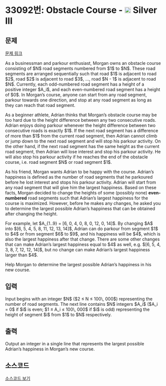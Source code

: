 # 33092번: Obstacle Course - <img src="https://static.solved.ac/tier_small/8.svg" style="height:20px" /> Silver III

<!-- performance -->

<!-- 문제 제출 후 깃허브에 푸시를 했을 때 제출한 코드의 성능이 입력될 공간입니다.-->

<!-- end -->

## 문제

[문제 링크](https://boj.kr/33092)


<p>As a businessman and parkour enthusiast, Morgan owns an obstacle course consisting of $N$ road segments numbered from $1$ to $N$. These road segments are arranged sequentially such that road $1$ is adjacent to road $2$, road $2$ is adjacent to road $3$, ..., road $N - 1$ is adjacent to road $N$. Currently, each odd-numbered road segment has a height of a positive integer $A_i$, and each even-numbered road segment has a height of $0$. In Morgan’s course, anyone can start from any road segment, parkour towards one direction, and stop at any road segment as long as they can reach that road segment.</p>

<p>As a beginner athlete, Adrian thinks that Morgan’s obstacle course may be too hard due to the height difference between any two consecutive roads. Adrian enjoys doing parkour whenever the height difference between two consecutive roads is exactly $1$. If the next road segment has a difference of more than $1$ from the current road segment, then Adrian cannot climb or jump down to the next road segment and will stop his parkour activity. On the other hand, if the next road segment has the same height as the current road segment, then Adrian will lose interest and stop his parkour activity. He will also stop his parkour activity if he reaches the end of the obstacle course, i.e. road segment $N$ or road segment $1$.</p>

<p>As his friend, Morgan wants Adrian to be happy with the course. Adrian’s happiness is defined as the number of road segments that he parkoured before he lost interest and stops his parkour activity. Adrian will start from any road segment that will give him the largest happiness. Based on these facts, Morgan decided to change the heights of some (possibly none) <strong>even-numbered</strong> road segments such that Adrian’s largest happiness for the course is maximized. However, before he makes any changes, he asked you to determine the largest possible Adrian’s happiness that can be obtained after changing the height.</p>

<p>For example, let $A_{1..9} = [6, 0, 4, 0, 8, 0, 12, 0, 14]$. By changing $A$ into $[6, 5, 4, 5, 8, 11, 12, 13, 14]$, Adrian can do parkour from segment $1$ to $4$ or from segment $6$ to $9$, and his happiness will be $4$, which is also the largest happiness after that change. There are some other changes that can make Adrian’s largest happiness equal to $4$ as well, e.g. $[6, 5, 4, 3, 8, 7, 12, 12, 14]$, but no change can make Adrian’s largest happiness larger than $4$.</p>

<p>Help Morgan to determine the largest possible Adrian’s happiness in his new course.</p>



## 입력


<p>Input begins with an integer $N$ ($2 ≤ N ≤ 100\, 000$) representing the number of road segments. The next line contains $N$ integers $A_i$ ($A_i = 0$ if $i$ is even; $1 ≤ A_i ≤ 100\, 000$ if $i$ is odd) representing the height of segment $i$ from $1$ to $N$ respectively.</p>



## 출력


<p>Output an integer in a single line that represents the largest possible Adrian’s happiness in Morgan’s new course.</p>



## 소스코드

[소스코드 보기](Obstacle%20Course.py)
